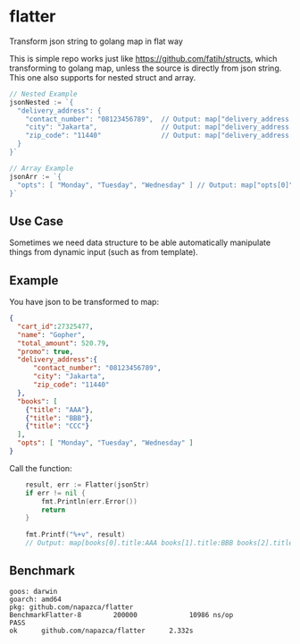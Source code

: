 # flatter
Transform json string to golang map in flat way

This is simple repo works just like https://github.com/fatih/structs, which transforming to golang map,
unless the source is directly from json string. This one also supports for nested struct and array.

```go
// Nested Example
jsonNested := `{
  "delivery_address": {
    "contact_number": "08123456789",  // Output: map["delivery_address.contact_number"]
    "city": "Jakarta",                // Output: map["delivery_address.city"]
    "zip_code": "11440"               // Output: map["delivery_address.zip_code"]
  }
}`

// Array Example
jsonArr := `{
  "opts": [ "Monday", "Tuesday", "Wednesday" ] // Output: map["opts[0]"] = Monday opts[1]:Tuesday opts[2]:Wednesday
}`
```


## Use Case
Sometimes we need data structure to be able automatically manipulate things from dynamic input (such as from template).

## Example
You have json to be transformed to map:
```json
{
  "cart_id":27325477,
  "name": "Gopher",
  "total_amount": 520.79,
  "promo": true,
  "delivery_address":{
      "contact_number": "08123456789",
      "city": "Jakarta",
      "zip_code": "11440"
  },
  "books": [
    {"title": "AAA"},
    {"title": "BBB"},
    {"title": "CCC"}
  ],
  "opts": [ "Monday", "Tuesday", "Wednesday" ]
}
```
Call the function:
```go
    result, err := Flatter(jsonStr)
    if err != nil {
    	fmt.Println(err.Error())
    	return
    }
    
    fmt.Printf("%+v", result)
    // Output: map[books[0].title:AAA books[1].title:BBB books[2].title:CCC cart_id:27325477 delivery_address.city:Jakarta delivery_address.contact_number:08123456789 delivery_address.zip_code:11440 name:Gopher opts[0]:Monday opts[1]:Tuesday opts[2]:Wednesday promo:true total_amount:520.79]
```

## Benchmark
```text
goos: darwin
goarch: amd64
pkg: github.com/napazca/flatter
BenchmarkFlatter-8        200000             10986 ns/op
PASS
ok      github.com/napazca/flatter      2.332s
```